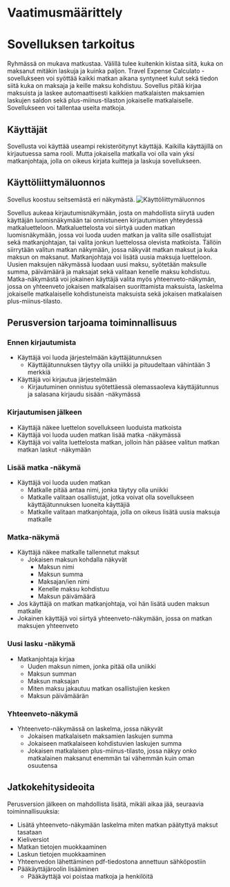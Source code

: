 # Vaatimusmäärittely

# Sovelluksen tarkoitus

Ryhmässä on mukava matkustaa. Välillä tulee kuitenkin kiistaa siitä, kuka on maksanut mitäkin laskuja ja kuinka paljon. Travel Expense Calculato -sovellukseen voi syöttää kaikki matkan aikana syntyneet kulut sekä tiedon siitä kuka on maksaja ja keille maksu kohdistuu. Sovellus pitää kirjaa maksuista ja laskee automaattisesti kaikkien matkalaisten maksamien laskujen saldon sekä plus-miinus-tilaston jokaiselle matkalaiselle. Sovellukseen voi tallentaa useita matkoja.

## Käyttäjät

Sovellusta voi käyttää useampi rekisteröitynyt käyttäjä. Kaikilla käyttäjillä on kirjautuessa sama rooli. Mutta jokaisella matkalla voi olla vain yksi matkanjohtaja, jolla on oikeus kirjata kuitteja ja laskuja sovellukseen.

## Käyttöliittymäluonnos

Sovellus koostuu seitsemästä eri näkymästä.
![Käyttöliittymäluonnos](/kuvat/kayttoliittymaluonnos.jpg)

Sovellus aukeaa kirjautumisnäkymään, josta on mahdollista siirytä uuden käyttäjän luomisnäkymään tai onnistuneen kirjautumisen yhteydessä matkaluetteloon. Matkaluettelosta voi siirtyä uuden matkan luomisnäkymään, jossa voi luoda uuden matkan ja valita sille osallistujat sekä matkanjohtajan, tai valita jonkun luettelossa olevista matkoista. Tällöin siirrytään valitun matkan näkymään, jossa näkyvät matkan maksut ja kuka maksun on maksanut. Matkanjohtaja voi lisätä uusia maksuja luetteloon. Uusien maksujen näkymässä luodaan uusi maksu, syötetään maksulle summa, päivämäärä ja maksajat sekä valitaan kenelle maksu kohdistuu. Matka-näkymästä voi jokainen käyttäjä valita myös yhteenveto-näkymän, jossa on yhteenveto jokaisen matkalaisen suorittamista maksuista, laskelma jokaiselle matkalaiselle kohdistuneista maksuista sekä jokaisen matkalaisen plus-miinus-tilasto.

## Perusversion tarjoama toiminnallisuus

### Ennen kirjautumista

- Käyttäjä voi luoda järjestelmään käyttäjätunnuksen
  - Käyttäjätunnuksen täytyy olla uniikki ja pituudeltaan vähintään 3 merkkiä
- Käyttäjä voi kirjautua järjestelmään
  - Kirjautuminen onnistuu syötettäessä olemassaoleva käyttäjätunnus ja salasana kirjaudu sisään -näkymässä

### Kirjautumisen jälkeen
 
- Käyttäjä näkee luettelon sovellukseen luoduista matkoista
- Käyttäjä voi luoda uuden matkan lisää matka -näkymässä
- Käyttäjä voi valita luettelosta matkan, jolloin hän pääsee valitun matkan matkan laskut -näkymään

### Lisää matka -näkymä
- Käyttäjä voi luoda uuden matkan
  - Matkalle pitää antaa nimi, jonka täytyy olla uniikki
  - Matkalle valitaan osallistujat, jotka voivat olla sovellukseen käyttäjätunnuksen luoneita käyttäjiä
  - Matkalle valitaan matkanjohtaja, jolla on oikeus lisätä uusia maksuja matkalle

### Matka-näkymä

- Käyttäjä näkee matkalle tallennetut maksut
  - Jokaisen maksun kohdalla näkyvät
    - Maksun nimi
    - Maksun summa
    - Maksajan/ien nimi
    - Kenelle maksu kohdistuu
    - Maksun päivämäärä
- Jos käyttäjä on matkan matkanjohtaja, voi hän lisätä uuden maksun matkalle
- Jokainen käyttäjä voi siirtyä yhteenveto-näkymään, jossa on matkan maksujen yhteenveto

### Uusi lasku -näkymä

- Matkanjohtaja kirjaa 
  - Uuden maksun nimen, jonka pitää olla uniikki
  - Maksun summan
  - Maksun maksajan
  - Miten maksu jakautuu matkan osallistujien kesken
  - Maksun päivämäärän 

### Yhteenveto-näkymä

- Yhteenveto-näkymässä on laskelma, jossa näkyvät
  - Jokaisen matkalaisetn maksamien laskujen summa
  - Jokaiseen matkalaiseen kohdistuvien laskujen summa
  - Jokaisen matkalaisen plus-miinus-tilasto, jossa näkyy onko matkalainen maksanut enemmän tai vähemmän kuin oman osuutensa

## Jatkokehitysideoita

Perusversion jälkeen on mahdollista lisätä, mikäli aikaa jää, seuraavia toiminnallisuuksia:

- Lisätä yhteenveto-näkymään laskelma miten matkan päätyttyä maksut tasataan 
- Kieliversiot
- Matkan tietojen muokkaaminen
- Laskun tietojen muokkaaminen
- Yhteenvedon lähettäminen pdf-tiedostona annettuun sähköpostiin
- Pääkäyttäjäroolin lisääminen
  - Pääkäyttäjä voi poistaa matkoja ja henkilöitä
